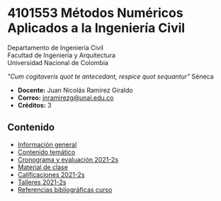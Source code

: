 # 4101553 Métodos Numéricos Aplicados a la Ingeniería Civil
Departamento de Ingeniería Civil\
Facultad de Ingeniería y Arquitectura\
Universidad Nacional de Colombia

_"Cum cogitaveris quot te antecedant, respice quot sequantur"_ Séneca

- **Docente:** Juan Nicolás Ramírez Giraldo 
- **Correo:** jnramirezg@unal.edu.co
- **Créditos:** 3

## Contenido
- [Información general](/docs/informacion_general.md)
- [Contenido temático](/docs/contenido_tematico.md)
- [Cronograma y evaluación 2021-2s](/docs/cronograma_evaluacion_2021-2s.md)
- [Material de clase](/docs/diapositivas.md)
- [Calificaciones 2021-2s](/docs/calificacion_2021-2s.md)
- [Talleres 2021-2s](/docs/talleres_2021-2s.md)
- [Referencias bibliográficas curso](/docs/referencias_curso.md)
